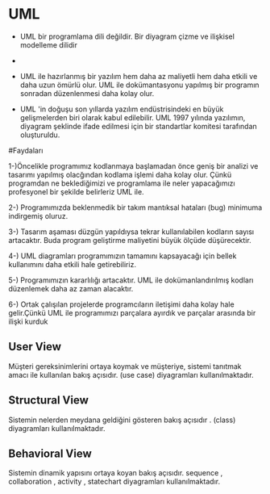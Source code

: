 # UML

- UML bir programlama dili değildir. Bir diyagram çizme ve ilişkisel modelleme dilidir 
- 
- UML ile hazırlanmış bir yazılım hem daha az maliyetli hem daha etkili ve daha uzun ömürlü olur. UML ile dokümantasyonu yapılmış bir programın sonradan düzenlenmesi daha kolay olur.

- UML 'in doğuşu son yıllarda yazılım endüstrisindeki en büyük gelişmelerden biri olarak kabul edilebilir. UML 1997 yılında yazılımın, diyagram şeklinde ifade edilmesi için bir standartlar komitesi tarafından oluşturuldu.


#Faydaları

1-)Öncelikle programımız kodlanmaya başlamadan önce geniş bir analizi ve tasarımı yapılmış olacğından kodlama işlemi daha kolay olur. Çünkü programdan ne beklediğimizi ve programlama ile neler yapacağımızı profesyonel bir şekilde belirleriz UML ile.

2-) Programımızda beklenmedik bir takım mantıksal hataları (bug) minimuma indirgemiş oluruz.

3-) Tasarım aşaması düzgün yapıldıysa tekrar kullanılabilen kodların sayısı artacaktır. Buda program geliştirme maliyetini büyük ölçüde düşürecektir.

4-) UML diagramları programımızın tamamını kapsayacağı için bellek kullanımını daha etkili hale getirebiliriz.

5-) Programımızın kararlılığı artacaktır. UML ile dokümanlandırılmış kodları düzenlemek daha az zaman alacaktır.

6-) Ortak çalışılan projelerde programcıların iletişimi daha kolay hale gelir.Çünkü UML ile programımızı parçalara ayırdık ve parçalar arasında bir ilişki kurduk


## User View 

Müşteri gereksinimlerini ortaya koymak ve müşteriye, sistemi tanıtmak amacı ile kullanılan bakış açısıdır.  (use case) diyagramları kullanılmaktadır. 

 ## Structural View 
 
Sistemin nelerden meydana geldiğini gösteren bakış açısıdır . (class) diyagramları kullanılmaktadır.

## Behavioral View 

Sistemin dinamik yapısını ortaya koyan bakış açısıdır. sequence , collaboration , activity , statechart  diyagramları kullanılmaktadır. 



